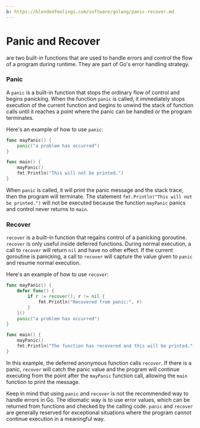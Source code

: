 ```yaml
---
b: https://blendedfeelings.com/software/golang/panic-recover.md
---
```


# Panic and Recover 
are two built-in functions that are used to handle errors and control the flow of a program during runtime. They are part of Go's error handling strategy.

### Panic
A `panic` is a built-in function that stops the ordinary flow of control and begins panicking. When the function `panic` is called, it immediately stops execution of the current function and begins to unwind the stack of function calls until it reaches a point where the panic can be handled or the program terminates.

Here's an example of how to use `panic`:

```go
func mayPanic() {
    panic("a problem has occurred")
}

func main() {
    mayPanic()
    fmt.Println("This will not be printed.")
}
```

When `panic` is called, it will print the panic message and the stack trace, then the program will terminate. The statement `fmt.Println("This will not be printed.")` will not be executed because the function `mayPanic` panics and control never returns to `main`.

### Recover
`recover` is a built-in function that regains control of a panicking goroutine. `recover` is only useful inside deferred functions. During normal execution, a call to `recover` will return `nil` and have no other effect. If the current goroutine is panicking, a call to `recover` will capture the value given to `panic` and resume normal execution.

Here's an example of how to use `recover`:

```go
func mayPanic() {
    defer func() {
        if r := recover(); r != nil {
            fmt.Println("Recovered from panic:", r)
        }
    }()
    panic("a problem has occurred")
}

func main() {
    mayPanic()
    fmt.Println("The function has recovered and this will be printed.")
}
```

In this example, the deferred anonymous function calls `recover`. If there is a panic, `recover` will catch the panic value and the program will continue executing from the point after the `mayPanic` function call, allowing the `main` function to print the message.

Keep in mind that using `panic` and `recover` is not the recommended way to handle errors in Go. The idiomatic way is to use error values, which can be returned from functions and checked by the calling code. `panic` and `recover` are generally reserved for exceptional situations where the program cannot continue execution in a meaningful way.